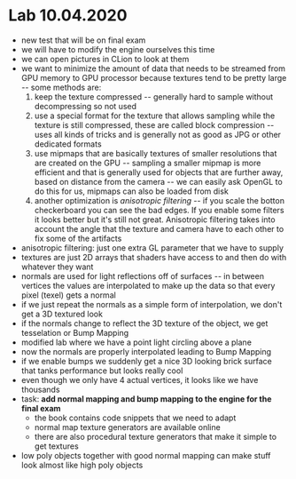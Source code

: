 # Lab 10.04.2020

- new test that will be on final exam
- we will have to modify the engine ourselves this time
- we can open pictures in CLion to look at them
- we want to minimize the amount of data that needs to be streamed from GPU
memory to GPU processor because textures tend to be pretty large -- some
methods are:
    1. keep the texture compressed -- generally hard to sample without
       decompressing so not used
    2. use a special format for the texture that allows sampling while the
       texture is still compressed, these are called block compression -- uses 
       all kinds of tricks and is generally not as good as JPG or other 
       dedicated formats
    3. use mipmaps that are basically textures of smaller resolutions that are
       created on the GPU -- sampling a smaller mipmap is more efficient and
       that is generally used for objects that are further away, based on
       distance from the camera -- we can easily ask OpenGL to do this for us,
       mipmaps can also be loaded from disk
    4. another optimization is _anisotropic filtering_ -- if you scale the
       botton checkerboard you can see the bad edges. If you enable some
       filters it looks better but it's still not great. Anisotropic filtering
       takes into account the angle that the texture and camera have to each
       other to fix some of the artifacts
- anisotropic filtering: just one extra GL parameter that we have to supply
- textures are just 2D arrays that shaders have access to and then do with
whatever they want
- normals are used for light reflections off of surfaces -- in between vertices
the values are interpolated to make up the data so that every pixel (texel)
gets a normal
- if we just repeat the normals as a simple form of interpolation, we don't get
a 3D textured look
- if the normals change to reflect the 3D texture of the object, we get
tesselation or Bump Mapping
- modified lab where we have a point light circling above a plane
- now the normals are properly interpolated leading to Bump Mapping
- if we enable bumps we suddenly get a nice 3D looking brick surface that tanks
performance but looks really cool
- even though we only have 4 actual vertices, it looks like we have thousands
- task: __add normal mapping and bump mapping to the engine for the final
exam__
    - the book contains code snippets that we need to adapt
    - normal map texture generators are available online
    - there are also procedural texture generators that make it simple to get
    textures
- low poly objects together with good normal mapping can make stuff look almost
like high poly objects
